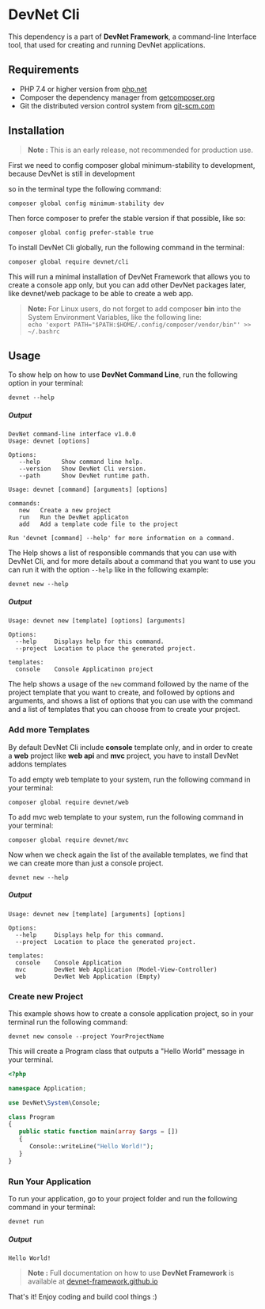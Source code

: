 # DevNet Cli
This dependency is a part of **DevNet Framework**, a command-line Interface tool, that used for creating and running DevNet applications.

## Requirements
- PHP 7.4 or higher version from [php.net](https://www.php.net/)
- Composer the dependency manager from [getcomposer.org](https://getcomposer.org/)
- Git the distributed version control system from [git-scm.com](https://git-scm.com/)

## Installation
> **Note :** This is an early release, not recommended for production use.

First we need to config composer global minimum-stability to development, because DevNet is still in development

so in the terminal type the following command:
```
composer global config minimum-stability dev
```

Then force composer to prefer the stable version if that possible, like so:
```
composer global config prefer-stable true
```

To install DevNet Cli globally, run the following command in the terminal:
```
composer global require devnet/cli
```

This will run a minimal installation of DevNet Framework that allows you to create a console app only, but you can add other DevNet packages later, like devnet/web package to be able to create a web app.

>**Note:** For Linux users, do not forget to add composer **bin** into the System Environment Variables, like the following line:  
>`echo 'export PATH="$PATH:$HOME/.config/composer/vendor/bin"' >> ~/.bashrc`

## Usage
To show help on how to use **DevNet Command Line**, run the following option in your terminal:

```
devnet --help
```

##### Output
```
DevNet command-line interface v1.0.0
Usage: devnet [options]

Options:
   --help      Show command line help.
   --version   Show DevNet Cli version.
   --path      Show DevNet runtime path.

Usage: devnet [command] [arguments] [options]

commands:
   new   Create a new project
   run   Run the DevNet applicaton
   add   Add a template code file to the project

Run 'devnet [command] --help' for more information on a command.
```

The Help shows a list of responsible commands that you can use with DevNet Cli, and for more details about a command that you want to use you can run it with the option `--help` like in the following example:

```
devnet new --help
```

##### Output
```
Usage: devnet new [template] [options] [arguments]

Options:
  --help     Displays help for this command.
  --project  Location to place the generated project.

templates:
  console    Console Applicatinon project
```

The help shows a usage of the `new` command followed by the name of the project template that you want to create, and followed by options and arguments, and shows a list of options that you can use with the command and a list of templates that you can choose from to create your project.

### Add more Templates
By default DevNet Cli include **console** template only, and in order to create a **web** project like **web api** and **mvc** project, you have to install DevNet addons templates  

To add empty web template to your system, run the following command in your terminal:
```
composer global require devnet/web
```

To add mvc web template to your system, run the following command in your terminal:
```
composer global require devnet/mvc
```

Now when we check again the list of the available templates, we find that we can create more than just a console project.

```
devnet new --help
```

##### Output
```
Usage: devnet new [template] [arguments] [options]

Options:
  --help     Displays help for this command.
  --project  Location to place the generated project.

templates:
  console    Console Application
  mvc        DevNet Web Application (Model-View-Controller)
  web        DevNet Web Application (Empty)
```

### Create new Project
This example shows how to create a console application project, so in your terminal run the following command:

```
devnet new console --project YourProjectName
```

This will create a Program class that outputs a "Hello World" message in your terminal.

```php
<?php

namespace Application;

use DevNet\System\Console;

class Program
{
   public static function main(array $args = [])
   {
      Console::writeLine("Hello World!");
   }
}
```

### Run Your Application
To run your application, go to your project folder and run the following command in your terminal:

```
devnet run
```

##### Output

```
Hello World!
```

>**Note :** Full documentation on how to use **DevNet Framework** is available at [devnet-framework.github.io](https://devnet-framework.github.io)

That's it! Enjoy coding and build cool things :)

